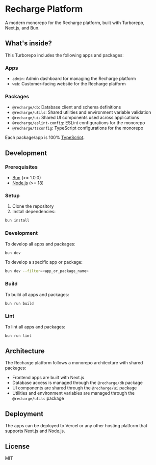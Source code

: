# Recharge Platform

A modern monorepo for the Recharge platform, built with Turborepo, Next.js, and Bun.

## What's inside?

This Turborepo includes the following apps and packages:

### Apps

- `admin`: Admin dashboard for managing the Recharge platform
- `web`: Customer-facing website for the Recharge platform

### Packages

- `@recharge/db`: Database client and schema definitions
- `@recharge/utils`: Shared utilities and environment variable validation
- `@recharge/ui`: Shared UI components used across applications
- `@recharge/eslint-config`: ESLint configurations for the monorepo
- `@recharge/tsconfig`: TypeScript configurations for the monorepo

Each package/app is 100% [TypeScript](https://www.typescriptlang.org/).

## Development

### Prerequisites

- [Bun](https://bun.sh/) (>= 1.0.0)
- [Node.js](https://nodejs.org/) (>= 18)

### Setup

1. Clone the repository
2. Install dependencies:

```bash
bun install
```

### Development

To develop all apps and packages:

```bash
bun dev
```

To develop a specific app or package:

```bash
bun dev --filter=<app_or_package_name>
```

### Build

To build all apps and packages:

```bash
bun run build
```

### Lint

To lint all apps and packages:

```bash
bun run lint
```

## Architecture

The Recharge platform follows a monorepo architecture with shared packages:

- Frontend apps are built with Next.js
- Database access is managed through the `@recharge/db` package
- UI components are shared through the `@recharge/ui` package
- Utilities and environment variables are managed through the `@recharge/utils` package

## Deployment

The apps can be deployed to Vercel or any other hosting platform that supports Next.js and Node.js.

## License

MIT
